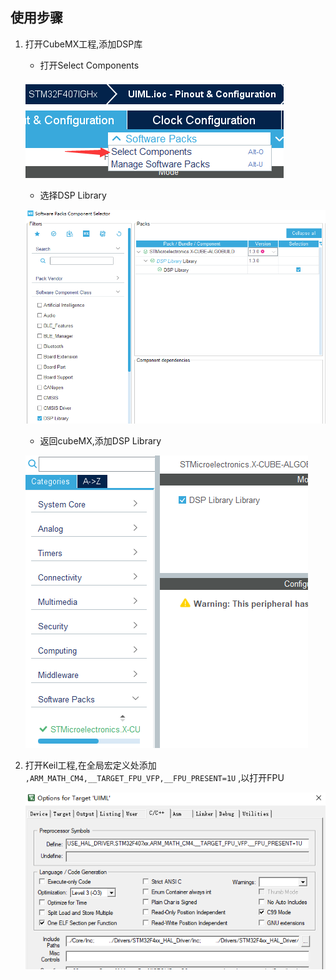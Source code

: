 ## 使用步骤

1. 打开CubeMX工程,添加DSP库
   - 打开Select Components
  
    ![选择包](README-IMG/选择包.png)
   - 选择DSP Library
  
	![引用DSP库](README-IMG/引用DSP库.png)
   - 返回cubeMX,添加DSP Library

    ![选择DSP库](README-IMG/选择DSP库.png)
	
2. 打开Keil工程,在全局宏定义处添加 `,ARM_MATH_CM4,__TARGET_FPU_VFP,__FPU_PRESENT=1U` ,以打开FPU
   
   ![添加全局宏定义](README-IMG/添加全局宏定义.png)